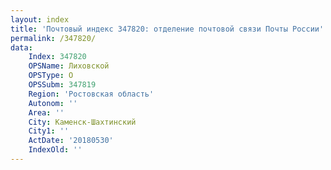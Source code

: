 ```yaml
---
layout: index
title: 'Почтовый индекс 347820: отделение почтовой связи Почты России'
permalink: /347820/
data:
    Index: 347820
    OPSName: Лиховской
    OPSType: О
    OPSSubm: 347819
    Region: 'Ростовская область'
    Autonom: ''
    Area: ''
    City: Каменск-Шахтинский
    City1: ''
    ActDate: '20180530'
    IndexOld: ''
---
```

